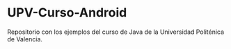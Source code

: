 UPV-Curso-Android
=================

Repositorio con los ejemplos del curso de Java de la Universidad Politénica de Valencia.
